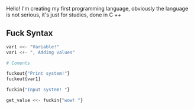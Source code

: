 Hello! I'm creating my first programming language, obviously the language is not serious, it's just for studies, done in C ++


## Fuck Syntax

````python
var1 <<- "Variable!"
var1 <+- ", Adding values"

# Coments

fuckout{"Print system!"}
fuckout{var1} 

fuckin{"Input system! "}

get_value <<- fuckin{"wow! "}
```` 
